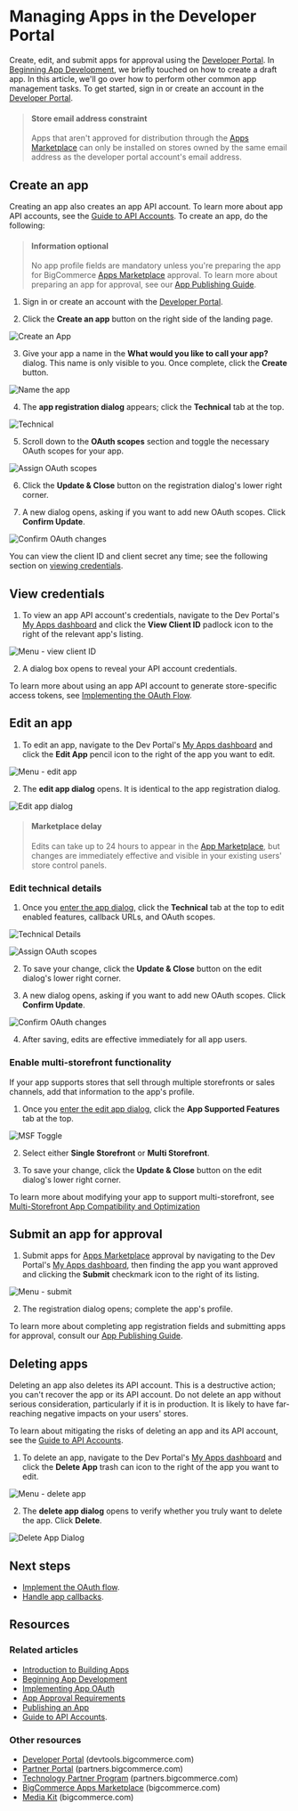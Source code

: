 # Managing Apps in the Developer Portal

Create, edit, and submit apps for approval using the [Developer Portal](https://devtools.bigcommerce.com/). In [Beginning App Development](/api-docs/apps/guide/development), we briefly touched on how to create a draft app. In this article, we'll go over how to perform other common app management tasks. To get started, sign in or create an account in the [Developer Portal](https://devtools.bigcommerce.com/).

<!-- theme: info -->
> #### Store email address constraint
> Apps that aren't approved for distribution through the [Apps Marketplace](https://bigcommerce.com/apps) can only be installed on stores owned by the same email address as the developer portal account's email address.

## Create an app

Creating an app also creates an app API account. To learn more about app API accounts, see the [Guide to API Accounts](/api-docs/getting-started/authentication/rest-api-authentication#app-api-accounts). To create an app, do the following:

<!-- theme: info -->
> #### Information optional
> No app profile fields are mandatory unless you're preparing the app for BigCommerce [Apps Marketplace](https://bigcommerce.com/apps) approval. To learn more about preparing an app for approval, see our [App Publishing Guide](/api-docs/apps/guide/publishing).

1. Sign in or create an account with the [Developer Portal](https://devtools.bigcommerce.com).

2. Click the **Create an app** button on the right side of the landing page.

![Create an App](https://storage.googleapis.com/bigcommerce-production-dev-center/images/app-api-account/devtool-create-app.png "Create an App")

3. Give your app a name in the **What would you like to call your app?** dialog. This name is only visible to you. Once complete, click the **Create** button.

![Name the app](https://storage.googleapis.com/bigcommerce-production-dev-center/images/app-api-account/devtool-name-app-dialog.png "Name the App")

4. The **app registration dialog** appears; click the **Technical** tab at the top.

![Technical](https://storage.googleapis.com/bigcommerce-production-dev-center/images/app-api-account/devtools-technical.png "Technical")

5. Scroll down to the **OAuth scopes** section and toggle the necessary OAuth scopes for your app.

![Assign OAuth scopes](https://storage.googleapis.com/bigcommerce-production-dev-center/images/app-api-account/devtool-oauth-scopes-tight.png "Assign OAuth scopes")

6. Click the **Update & Close** button on the registration dialog's lower right corner.

7. A new dialog opens, asking if you want to add new OAuth scopes. Click **Confirm Update**.

![Confirm OAuth changes](https://storage.googleapis.com/bigcommerce-production-dev-center/images/app-api-account/devtool-oauth-scopes-confirm.png "Confirm OAuth changes")

You can view the client ID and client secret any time; see the following section on [viewing credentials](#view-credentials).

## View credentials

1. To view an app API account's credentials, navigate to the Dev Portal's [My Apps dashboard](https://devtools.bigcommerce.com/my/apps) and click the **View Client ID** padlock icon to the right of the relevant app's listing. 

![Menu - view client ID](https://storage.googleapis.com/bigcommerce-production-dev-center/images/app-api-account/devtool-app-menu-client-id.png "View Client ID")

2. A dialog box opens to reveal your API account credentials.

To learn more about using an app API account to generate store-specific access tokens, see [Implementing the OAuth Flow](/api-docs/apps/guide/auth).

## Edit an app

1. To edit an app, navigate to the Dev Portal's [My Apps dashboard](https://devtools.bigcommerce.com/my/apps) and click the **Edit App** pencil icon to the right of the app you want to edit.

![Menu - edit app](https://storage.googleapis.com/bigcommerce-production-dev-center/images/app-api-account/devtool-app-menu-edit-app.png "Edit an App")

2. The **edit app dialog** opens. It is identical to the app registration dialog.

![Edit app dialog](https://storage.googleapis.com/bigcommerce-production-dev-center/images/app-api-account/devtool-edit-dialog-landing.png "Edit App / App Registration Dialog Landing View")


<!-- theme: info -->
> #### Marketplace delay
> Edits can take up to 24 hours to appear in the [App Marketplace](https://www.bigcommerce.com/apps/), but changes are immediately effective and visible in your existing users' store control panels.

### Edit technical details

1. Once you [enter the app dialog](#edit-an-app), click the **Technical** tab at the top to edit enabled features, callback URLs, and OAuth scopes. 

![Technical Details](https://storage.googleapis.com/bigcommerce-production-dev-center/images/app-api-account/devtools-technical.png "Technical Details")

![Assign OAuth scopes](https://storage.googleapis.com/bigcommerce-production-dev-center/images/app-api-account/devtool-oauth-scopes-tight.png "Assign OAuth scopes")
   
2. To save your change, click the **Update & Close** button on the edit dialog's lower right corner. 

3. A new dialog opens, asking if you want to add new OAuth scopes. Click **Confirm Update**.

![Confirm OAuth changes](https://storage.googleapis.com/bigcommerce-production-dev-center/images/app-api-account/devtool-oauth-scopes-confirm.png "Confirm OAuth changes")

4. After saving, edits are effective immediately for all app users.

### Enable multi-storefront functionality

If your app supports stores that sell through multiple storefronts or sales channels, add that information to the app's profile.

1. Once you [enter the edit app dialog](#edit-an-app), click the **App Supported Features** tab at the top. 

![MSF Toggle](https://storage.googleapis.com/bigcommerce-production-dev-center/images/app-api-account/devtools-msf.png "Toggle MSF on the App Supported Features tab")

2. Select either **Single Storefront** or **Multi Storefront**. 

3. To save your change, click the **Update & Close** button on the edit dialog's lower right corner. 

To learn more about modifying your app to support multi-storefront, see [Multi-Storefront App Compatibility and Optimization](/api-docs/apps/multi-storefront)

## Submit an app for approval

1. Submit apps for [Apps Marketplace](https://www.bigcommerce.com/apps) approval by navigating to the Dev Portal's [My Apps dashboard](https://devtools.bigcommerce.com/my/apps), then finding the app you want approved and clicking the **Submit** checkmark icon to the right of its listing. 

![Menu - submit](https://storage.googleapis.com/bigcommerce-production-dev-center/images/app-api-account/devtool-app-menu-submit.png "Submit an App")

2. The registration dialog opens; complete the app's profile. 
 
To learn more about completing app registration fields and submitting apps for approval, consult our [App Publishing Guide](/api-docs/apps/guide/publishing).

## Deleting apps

Deleting an app also deletes its API account. This is a destructive action; you can't recover the app or its API account. Do not delete an app without serious consideration, particularly if it is in production. It is likely to have far-reaching negative impacts on your users' stores.

To learn about mitigating the risks of deleting an app and its API account, see the [Guide to API Accounts](/api-docs/getting-started/authentication/rest-api-authentication#delete-apps-carefully).

1. To delete an app, navigate to the Dev Portal's [My Apps dashboard](https://devtools.bigcommerce.com/my/apps) and click the **Delete App** trash can icon to the right of the app you want to edit. 

![Menu - delete app](https://storage.googleapis.com/bigcommerce-production-dev-center/images/app-api-account/devtool-app-menu-delete.png "Delete an App")

2. The **delete app dialog** opens to verify whether you truly want to delete the app. Click **Delete**.

![Delete App Dialog](https://storage.googleapis.com/bigcommerce-production-dev-center/images/app-api-account/devtool-delete-app-confirm.png "Delete App Dialog")

## Next steps
* [Implement the OAuth flow](/api-docs/apps/guide/auth).
* [Handle app callbacks](/api-docs/apps/guide/callbacks).

## Resources

### Related articles

* [Introduction to Building Apps](/api-docs/apps/guide/intro)
* [Beginning App Development](/api-docs/apps/guide/development)
* [Implementing App OAuth](/api-docs/apps/guide/auth)
* [App Approval Requirements](/api-docs/apps/guide/requirements)
* [Publishing an App](/api-docs/apps/guide/publishing)
* [Guide to API Accounts](/api-docs/getting-started/authentication/rest-api-authentication).

### Other resources

* [Developer Portal](https://devtools.bigcommerce.com/) (devtools.bigcommerce.com)
* [Partner Portal](https://partners.bigcommerce.com/English/) (partners.bigcommerce.com)
* [Technology Partner Program](https://partners.bigcommerce.com/English/register_email.aspx) (partners.bigcommerce.com)
* [BigCommerce Apps Marketplace](https://www.bigcommerce.com/apps/) (bigcommerce.com)
* [Media Kit](https://www.bigcommerce.com/press/media-kit/) (bigcommerce.com)
